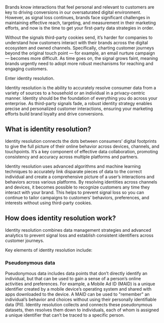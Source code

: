 Brands know interactions that feel personal and relevant to customers are key to driving conversions in our oversaturated digital environment. However, as signal loss continues, brands face significant challenges in maintaining effective reach, targeting, and measurement in their marketing efforts, and now is the time to get your first-party data strategies in order.

Without the signals third-party cookies send, it’s harder for companies to understand how customers interact with their brands across the digital ecosystem and owned channels. Specifically, charting customer journeys beyond the original touch point — for example, an email nurture campaign — becomes more difficult. As time goes on, the signal grows faint, meaning brands urgently need to adopt more robust mechanisms for reaching and engaging customers.

Enter identity resolution.

Identity resolution is the ability to accurately resolve consumer data from a variety of sources to a household or an individual in a privacy-centric manner. Identity should be the foundation of everything you do across your enterprise. As third-party signals fade, a robust identity strategy enables precise and personalized customer interactions, ensuring your marketing efforts build brand loyalty and drive conversions.

## What is identity resolution?

Identity resolution connects the dots between consumers’ digital footprints to give the full picture of their online behavior across devices, channels, and touchpoints. It’s a key component of effective data collaboration, promoting consistency and accuracy across multiple platforms and partners.

Identity resolution uses advanced algorithms and machine learning techniques to accurately link disparate pieces of data to the correct individual and create a comprehensive picture of a user’s interactions and behaviors across various platforms. By resolving identities across channels and devices, it becomes possible to recognize customers any time they interact with your brand. This helps to prevent signal loss so you can continue to tailor campaigns to customers’ behaviors, preferences, and interests without using third-party cookies.
 
## How does identity resolution work?

Identity resolution combines data management strategies and advanced analytics to prevent signal loss and establish consistent identifiers across customer journeys.  
  
Key elements of identity resolution include:

### Pseudonymous data

Pseudonymous data includes data points that don’t directly identify an individual, but that can be used to gain a sense of a person’s online activities and preferences. For example, a Mobile Ad ID (MAID) is a unique identifier created by a mobile device’s operating system and shared with apps downloaded to the device. A MAID can be used to "remember" an individual’s behavior and choices without using their personally identifiable data (PII). Identity resolution collects and connects these pseudonymous datasets, then resolves them down to individuals, each of whom is assigned a unique identifier that can’t be traced to a specific person.


